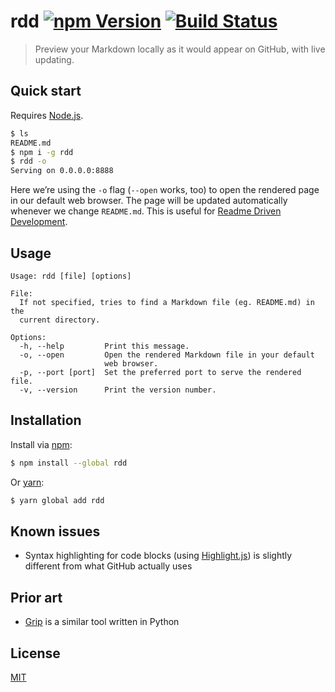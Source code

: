 # rdd [![npm Version](https://img.shields.io/npm/v/rdd.svg?style=flat)](https://www.npmjs.org/package/rdd) [![Build Status](https://img.shields.io/travis/yuanqing/rdd.svg?branch=master&style=flat)](https://travis-ci.org/yuanqing/rdd)

> Preview your Markdown locally as it would appear on GitHub, with live updating.

## Quick start

Requires [Node.js](https://nodejs.org/).

```sh
$ ls
README.md
$ npm i -g rdd
$ rdd -o
Serving on 0.0.0.0:8888
```

Here we&rsquo;re using the `-o` flag (`--open` works, too) to open the rendered page in our default web browser. The page will be updated automatically whenever we change `README.md`. This is useful for [Readme Driven Development](http://tom.preston-werner.com/2010/08/23/readme-driven-development.html).

## Usage

```
Usage: rdd [file] [options]

File:
  If not specified, tries to find a Markdown file (eg. README.md) in the
  current directory.

Options:
  -h, --help         Print this message.
  -o, --open         Open the rendered Markdown file in your default
                     web browser.
  -p, --port [port]  Set the preferred port to serve the rendered file.
  -v, --version      Print the version number.
```

## Installation

Install via [npm](https://npmjs.com):

```sh
$ npm install --global rdd
```

Or [yarn](https://yarnpkg.com):

```sh
$ yarn global add rdd
```

## Known issues

- Syntax highlighting for code blocks (using [Highlight.js](https://github.com/isagalaev/highlight.js)) is slightly different from what GitHub actually uses

## Prior art

- [Grip](https://github.com/joeyespo/grip) is a similar tool written in Python

## License

[MIT](LICENSE.md)
